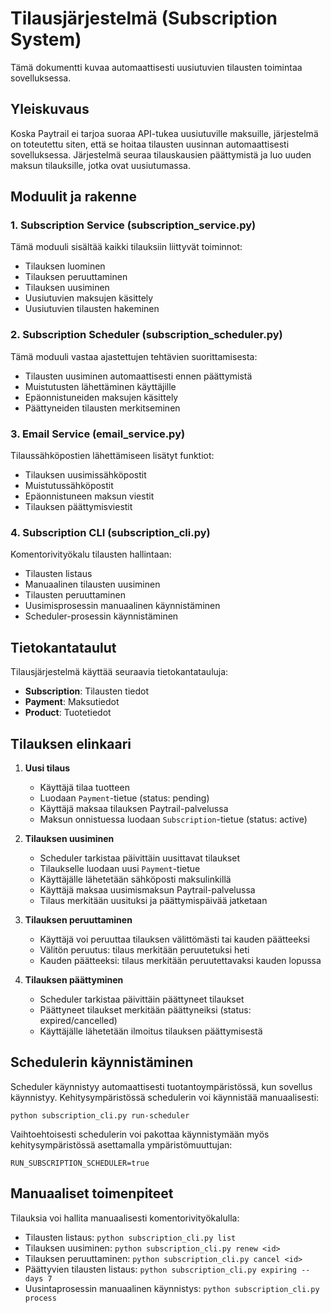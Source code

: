 # Tilausjärjestelmä (Subscription System)

Tämä dokumentti kuvaa automaattisesti uusiutuvien tilausten toimintaa sovelluksessa.

## Yleiskuvaus

Koska Paytrail ei tarjoa suoraa API-tukea uusiutuville maksuille, järjestelmä on toteutettu siten, että se hoitaa tilausten uusinnan automaattisesti sovelluksessa. Järjestelmä seuraa tilauskausien päättymistä ja luo uuden maksun tilauksille, jotka ovat uusiutumassa.

## Moduulit ja rakenne

### 1. Subscription Service (subscription_service.py)

Tämä moduuli sisältää kaikki tilauksiin liittyvät toiminnot:

- Tilauksen luominen
- Tilauksen peruuttaminen
- Tilauksen uusiminen
- Uusiutuvien maksujen käsittely
- Uusiutuvien tilausten hakeminen

### 2. Subscription Scheduler (subscription_scheduler.py)

Tämä moduuli vastaa ajastettujen tehtävien suorittamisesta:

- Tilausten uusiminen automaattisesti ennen päättymistä
- Muistutusten lähettäminen käyttäjille
- Epäonnistuneiden maksujen käsittely
- Päättyneiden tilausten merkitseminen

### 3. Email Service (email_service.py)

Tilaussähköpostien lähettämiseen lisätyt funktiot:

- Tilauksen uusimissähköpostit
- Muistutussähköpostit
- Epäonnistuneen maksun viestit
- Tilauksen päättymisviestit

### 4. Subscription CLI (subscription_cli.py)

Komentorivityökalu tilausten hallintaan:

- Tilausten listaus
- Manuaalinen tilausten uusiminen
- Tilausten peruuttaminen
- Uusimisprosessin manuaalinen käynnistäminen
- Scheduler-prosessin käynnistäminen

## Tietokantataulut

Tilausjärjestelmä käyttää seuraavia tietokantatauluja:

- **Subscription**: Tilausten tiedot
- **Payment**: Maksutiedot
- **Product**: Tuotetiedot

## Tilauksen elinkaari

1. **Uusi tilaus**
   - Käyttäjä tilaa tuotteen
   - Luodaan `Payment`-tietue (status: pending)
   - Käyttäjä maksaa tilauksen Paytrail-palvelussa
   - Maksun onnistuessa luodaan `Subscription`-tietue (status: active)

2. **Tilauksen uusiminen**
   - Scheduler tarkistaa päivittäin uusittavat tilaukset
   - Tilaukselle luodaan uusi `Payment`-tietue
   - Käyttäjälle lähetetään sähköposti maksulinkillä
   - Käyttäjä maksaa uusimismaksun Paytrail-palvelussa
   - Tilaus merkitään uusituksi ja päättymispäivää jatketaan

3. **Tilauksen peruuttaminen**
   - Käyttäjä voi peruuttaa tilauksen välittömästi tai kauden päätteeksi
   - Välitön peruutus: tilaus merkitään peruutetuksi heti
   - Kauden päätteeksi: tilaus merkitään peruutettavaksi kauden lopussa

4. **Tilauksen päättyminen**
   - Scheduler tarkistaa päivittäin päättyneet tilaukset
   - Päättyneet tilaukset merkitään päättyneiksi (status: expired/cancelled)
   - Käyttäjälle lähetetään ilmoitus tilauksen päättymisestä

## Schedulerin käynnistäminen

Scheduler käynnistyy automaattisesti tuotantoympäristössä, kun sovellus käynnistyy. Kehitysympäristössä schedulerin voi käynnistää manuaalisesti:

```
python subscription_cli.py run-scheduler
```

Vaihtoehtoisesti schedulerin voi pakottaa käynnistymään myös kehitysympäristössä asettamalla ympäristömuuttujan:

```
RUN_SUBSCRIPTION_SCHEDULER=true
```

## Manuaaliset toimenpiteet

Tilauksia voi hallita manuaalisesti komentorivityökalulla:

- Tilausten listaus: `python subscription_cli.py list`
- Tilauksen uusiminen: `python subscription_cli.py renew <id>`
- Tilauksen peruuttaminen: `python subscription_cli.py cancel <id>`
- Päättyvien tilausten listaus: `python subscription_cli.py expiring --days 7`
- Uusintaprosessin manuaalinen käynnistys: `python subscription_cli.py process` 